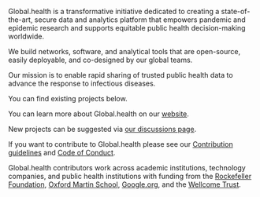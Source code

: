 Global.health is a transformative initiative dedicated to creating a state-of-the-art, secure data and analytics platform that empowers pandemic and epidemic research and supports equitable public health decision-making worldwide.

We build networks, software, and analytical tools that are open-source, easily deployable, and co-designed by our global teams.

Our mission is to enable rapid sharing of trusted public health data to advance the response to infectious diseases.

You can find existing projects below.

You can learn more about Global.health on our [website](https://global.health/).

New projects can be suggested via [our discussions page](https://github.com/orgs/globaldothealth/discussions/new?category=project-ideas).

If you want to contribute to Global.health please see our [Contribution guidelines](https://github.com/globaldothealth/.github/blob/main/CONTRIBUTING.md) and [Code of Conduct](https://github.com/globaldothealth/.github/blob/main/CODE_OF_CONDUCT.md).

Global.health contributors work across academic institutions, technology companies, and public health institutions with funding from the [Rockefeller Foundation](https://www.rockefellerfoundation.org/), [Oxford Martin School](https://www.oxfordmartin.ox.ac.uk/), [Google.org](https://www.google.org/), and the [Wellcome Trust](https://wellcome.org/).

<!--

**Here are some ideas to get you started:**

🙋‍♀️ A short introduction - what is your organization all about?
🌈 Contribution guidelines - how can the community get involved?
👩‍💻 Useful resources - where can the community find your docs? Is there anything else the community should know?
🍿 Fun facts - what does your team eat for breakfast?
🧙 Remember, you can do mighty things with the power of [Markdown](https://docs.github.com/github/writing-on-github/getting-started-with-writing-and-formatting-on-github/basic-writing-and-formatting-syntax)
-->
